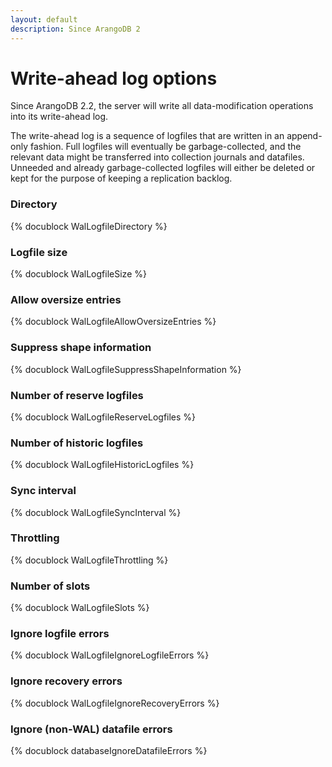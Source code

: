 ```yaml
---
layout: default
description: Since ArangoDB 2
---
```

Write-ahead log options
=======================

Since ArangoDB 2.2, the server will write all data-modification operations into its
write-ahead log.

The write-ahead log is a sequence of logfiles that are written in an append-only
fashion. Full logfiles will eventually be garbage-collected, and the relevant data
might be transferred into collection journals and datafiles. Unneeded and already
garbage-collected logfiles will either be deleted or kept for the purpose of keeping
a replication backlog.

### Directory
<!-- arangod/Wal/LogfileManager.h -->
{% docublock WalLogfileDirectory %}

### Logfile size
<!-- arangod/Wal/LogfileManager.h -->
{% docublock WalLogfileSize %}

### Allow oversize entries
<!-- arangod/Wal/LogfileManager.h -->
{% docublock WalLogfileAllowOversizeEntries %}

### Suppress shape information
<!-- arangod/Wal/LogfileManager.h -->
{% docublock WalLogfileSuppressShapeInformation %}

### Number of reserve logfiles
<!-- arangod/Wal/LogfileManager.h -->
{% docublock WalLogfileReserveLogfiles %}

### Number of historic logfiles
<!-- arangod/Wal/LogfileManager.h -->
{% docublock WalLogfileHistoricLogfiles %}

### Sync interval
<!-- arangod/Wal/LogfileManager.h -->
{% docublock WalLogfileSyncInterval %}

### Throttling
<!-- arangod/Wal/LogfileManager.h -->
{% docublock WalLogfileThrottling %}

### Number of slots
<!-- arangod/Wal/LogfileManager.h -->
{% docublock WalLogfileSlots %}

### Ignore logfile errors
<!-- arangod/Wal/LogfileManager.h -->
{% docublock WalLogfileIgnoreLogfileErrors %}

### Ignore recovery errors
<!-- arangod/Wal/LogfileManager.h -->
{% docublock WalLogfileIgnoreRecoveryErrors %}

### Ignore (non-WAL) datafile errors
<!-- arangod/RestServer/ArangoServer.h -->
{% docublock databaseIgnoreDatafileErrors %}

